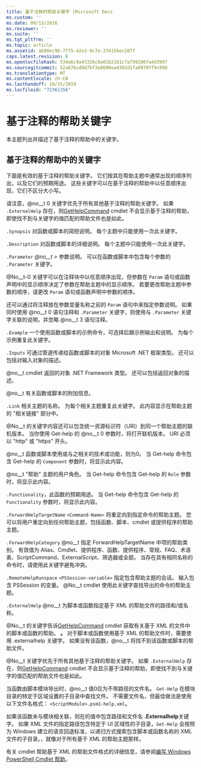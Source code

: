 ```yaml
---
title: 基于注释的帮助关键字 |Microsoft Docs
ms.custom: ''
ms.date: 09/13/2016
ms.reviewer: ''
ms.suite: ''
ms.tgt_pltfrm: ''
ms.topic: article
ms.assetid: ab90ec96-77f5-42e3-9c7e-2f4156ec207f
caps.latest.revision: 6
ms.openlocfilehash: 534a6c9a43326c8a01b2181c7a799286fa4d3997
ms.sourcegitcommit: 52a67bcd9d7bf3e8600ea4302d1fa8970ff9c998
ms.translationtype: MT
ms.contentlocale: zh-CN
ms.lasthandoff: 10/15/2019
ms.locfileid: "72361356"
---
```

# <a name="comment-based-help-keywords"></a>基于注释的帮助关键字

本主题列出并描述了基于注释的帮助中的关键字。

## <a name="keywords-in-comment-based-help"></a>基于注释的帮助中的关键字

下面是有效的基于注释的帮助关键字。 它们按其在帮助主题中通常出现的顺序列出，以及它们的预期用途。 这些关键字可以在基于注释的帮助中以任意顺序出现，它们不区分大小写。

请注意，@no__t 0 关键字优先于所有其他基于注释的帮助关键字。 如果 `.ExternalHelp` 存在，则[GetHelpCommand](/dotnet/api/Microsoft.PowerShell.Commands.gethelpcommand) cmdlet 不会显示基于注释的帮助，即使找不到与关键字的值匹配的帮助文件也是如此。

`.Synopsis` 对函数或脚本的简短说明。 每个主题中只能使用一次此关键字。

`.Description` 对函数或脚本的详细说明。 每个主题中只能使用一次此关键字。

`.Parameter` *@no__t >* 参数说明。 可以在函数或脚本中包含每个参数的 `.Parameter` 关键字。

@No__t-0 关键字可以在注释块中以任意顺序出现，但参数在 `Param` 语句或函数声明中的显示顺序决定了参数在帮助主题中的显示顺序。 若要更改帮助主题中参数的顺序，请更改 `Param` 语句或函数声明中参数的顺序。

还可以通过将注释放在参数变量名称之前的 `Param` 语句中来指定参数说明。 如果同时使用 @no__t 0 语句注释和 `.Parameter` 关键字，则使用与 `.Parameter` 关键字关联的说明，并忽略 @no__t 3 语句注释。

`.Example` 一个使用函数或脚本的示例命令，可选择后跟示例输出和说明。 为每个示例重复此关键字。

`.Inputs` 可通过管道传递给函数或脚本的对象 Microsoft .NET 框架类型。 还可以包括对输入对象的描述。

@no__t cmdlet 返回的对象 .NET Framework 类型。 还可以包括返回对象的描述。

@no__t 有关函数或脚本的附加信息。

`.Link` 相关主题的名称。 为每个相关主题重复此关键字。 此内容显示在帮助主题的 "相关链接" 部分中。

@No__t 的关键字内容还可以包含统一资源标识符（URI）到同一个帮助主题的联机版本。 当你使用 Get-help 的 @no__t 0 参数时，将打开联机版本。 URI 必须以 "http" 或 "https" 开头。

@no__t 函数或脚本使用或与之相关的技术或功能，则为0。 当 Get-help 命令包含 Get-help 的 `Component` 参数时，将显示此内容。

@no__t "帮助" 主题的用户角色。 当 Get-help 命令包含 Get-help 的 `Role` 参数时，将显示此内容。

`.Functionality`，此函数的预期用途。 当 Get-help 命令包含 Get-help 的 `Functionality` 参数时，将显示此内容。

`.ForwardHelpTargetName` `<Command-Name>` 将重定向到指定命令的帮助主题。 您可以将用户重定向到任何帮助主题，包括函数、脚本、cmdlet 或提供程序的帮助主题。

`.ForwardHelpCategory` @no__t 指定 ForwardHelpTargetName 中项的帮助类别。 有效值为 Alias、Cmdlet、提供程序、函数、提供程序、常规、FAQ、术语表、ScriptCommand、ExternalScript、筛选器或全部。 当存在具有相同名称的命令时，请使用此关键字避免冲突。

`.RemoteHelpRunspace` `<PSSession-variable>` 指定包含帮助主题的会话。 输入包含 PSSession 的变量。 @No__t cmdlet 使用此关键字查找导出的命令的帮助主题。

`.ExternalHelp` @no__t 为脚本或函数指定基于 XML 的帮助文件的路径和/或名称。

@No__t 的关键字告诉[GetHelpCommand](/dotnet/api/Microsoft.PowerShell.Commands.gethelpcommand) cmdlet 获取有关基于 XML 的文件中的脚本或函数的帮助。 **。** 对于脚本或函数使用基于 XML 的帮助文件时，需要使用 .externalhelp 关键字。 如果没有该函数，@no__t 将找不到该函数或脚本的帮助文件。

@No__t 关键字优先于所有其他基于注释的帮助关键字。 如果 `.ExternalHelp` 存在，则[GetHelpCommand](/dotnet/api/Microsoft.PowerShell.Commands.gethelpcommand) cmdlet 不会显示基于注释的帮助，即使找不到与关键字的值匹配的帮助文件也是如此。

当函数由脚本模块导出时，@no__t 值0应为不带路径的文件名。 `Get-Help` 在模块目录的特定于区域设置的子目录中查找文件。 不需要文件名，但最佳做法是使用以下文件名格式： `<ScriptModule>.psm1-help.xml`。

如果该函数未与模块相关联，则在的值中包含路径和文件名 **.Externalhelp**关键字。 如果 XML 文件的指定路径包含特定于 UI 区域性的子目录，`Get-Help` 会按照为 Windows 建立的语言回退标准，以递归方式搜索包含脚本或函数名称的 XML 文件的子目录。，就像对于所有基于 XML 的帮助主题那样。

有关 cmdlet 帮助基于 XML 的帮助文件格式的详细信息，请参阅[编写 Windows PowerShell Cmdlet 帮助](./writing-help-for-windows-powershell-cmdlets.md)。